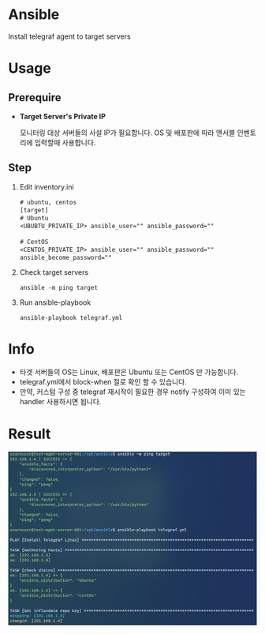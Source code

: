 # Ansible
Install telegraf agent to target servers

# Usage
## Prerequire

- **Target Server's Private IP**

    모니터링 대상 서버들의 사설 IP가 필요합니다. OS 및 배포판에 따라 앤서블 인벤토리에 입력할때 사용합니다.

## Step
1. Edit inventory.ini
    ```
    # ubuntu, centos
    [target]
    # Ubuntu
    <UBUBTU_PRIVATE_IP> ansible_user="" ansible_password=""

    # CentOS
    <CENTOS_PRIVATE_IP> ansible_user="" ansible_password=""  ansible_become_password=""
    ```

2. Check target servers
    ```
    ansible -m ping target
    ```

3. Run ansible-playbook
    ```
    ansible-playbook telegraf.yml
    ```
# Info
- 타겟 서버들의 OS는 Linux, 배포판은 Ubuntu 또는 CentOS 만 가능합니다.
- telegraf.yml에서 block-when 절로 확인 할 수 있습니다.
- 만약, 커스텀 구성 중 telegraf 재시작이 필요한 경우 notify 구성하여 이미 있는 handler 사용하시면 됩니다.

# Result
![ansible](../_img/ansible.png)